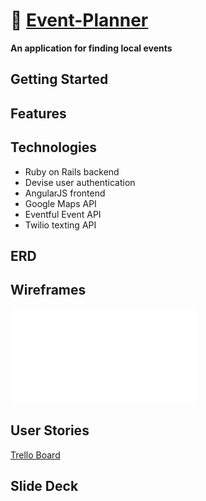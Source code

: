 # 🌆 [Event-Planner]()
**An application for finding local events**

## Getting Started

## Features

## Technologies
- Ruby on Rails backend
- Devise user authentication
- AngularJS frontend
- Google Maps API
- Eventful Event API
- Twilio texting API

## ERD


## Wireframes
![ERD](./Eventr_Wireframes.pdf)

## User Stories
[Trello Board](https://trello.com/b/RYYZ9RRd/project-4)

## Slide Deck